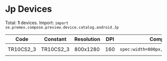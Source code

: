 # Jp Devices

Total: **1** devices. Import: `import se.premex.compose.preview.device.catalog.android.Jp`

| Code | Constant | Resolution | DPI | Compose Spec | Preview Usage |
|------|----------|------------|-----|-------------|---------------|
| TR10CS2_3 | TR10CS2_3 | 800x1280 | 160 | `spec:width=800px,height=1280px,dpi=160` | `@Preview(device = Jp.TR10CS2_3)` |

<!-- Generated automatically. Do not edit manually. -->
